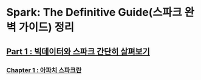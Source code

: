 # Spark: The Definitive Guide(스파크 완벽 가이드) 정리

## [Part 1 : 빅데이터와 스파크 간단히 살펴보기](https://github.com/usuyn/TIL/tree/master/spark/definitive-guide/part1)

### [Chapter 1 : 아파치 스파크란](https://github.com/usuyn/TIL/blob/master/spark/definitive-guide/part1/chapter1.md)
